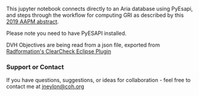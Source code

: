 This jupyter notebook connects directly to an Aria database using PyEsapi, and steps through the workflow for computing GRI as described by this <a href="https://jpneylon.github.io/abstracts/2019/07/aapm-GRI/">2019 AAPM abstract</a>.

Please note you need to have PyESAPI installed. 

DVH Objectives are being read from a json file, exported from <a href="https://www.radformation.com/clearcheck/clearcheck">Radformation's ClearCheck Eclipse Plugin</a>

### Support or Contact

If you have questions, suggestions, or ideas for collaboration - feel free to contact me at jneylon@coh.org
